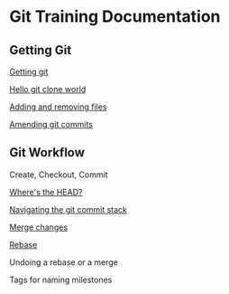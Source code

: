 # Git Training Documentation

## Getting Git

[Getting git](GettingGit.md)

[Hello git clone world](CloneRepo_PushUpdates.md)

[Adding and removing files](Add_remove_files.md)

[Amending git commits](UndoingThings.md)

## Git Workflow

Create, Checkout, Commit

[Where's the HEAD?](head.md)

[Navigating the git commit stack](navigating.md)

[Merge changes](merge.md)

[Rebase](rebase.md)

Undoing a rebase or a merge

Tags for naming milestones


